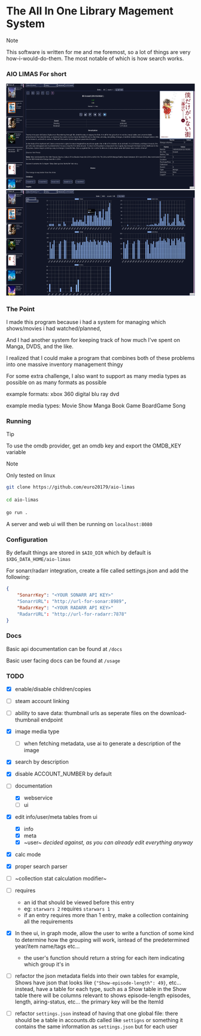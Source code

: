# The **A**ll **I**n **O**ne **Li**brary **Ma**gement **S**ystem

> [!NOTE]
This software is written for me and me foremost, so a lot of things are very how-i-would-do-them.
The most notable of which is how search works.


### AIO LIMAS For short

![entries](./readme-assets/entries.png)
![graph](./readme-assets/graph.png)

### The Point

I made this program because i had a system for managing which shows/movies i had watched/planned,

And I had another system for keeping track of how much I've spent on Manga, DVDS, and the like.

I realized that I could make a program that combines both of these problems into one massive
inventory management thingy

For some extra challenge, I also want to support as many media types as possible on as many
formats as possible

example formats:
xbox 360
digital
blu ray
dvd

example media types:
Movie
Show
Manga
Book
Game
BoardGame
Song

### Running

> [!TIP]
To use the omdb provider, get an omdb key and export the OMDB_KEY variable


> [!NOTE]
Only tested on linux

```bash
git clone https://github.com/euro20179/aio-limas

cd aio-limas

go run .
```

A server and web ui will then be running on `localhost:8080`


### Configuration

By default things are stored in `$AIO_DIR` which by default is `$XDG_DATA_HOME/aio-limas`

For sonarr/radarr integration, create a file called settings.json and add the following:
```json
{
    "SonarrKey": "<YOUR SONARR API KEY>"
    "SonarrURL": "http://url-for-sonar:8989",
    "RadarrKey": "<YOUR RADARR API KEY>"
    "RadarrURL": "http://url-for-radarr:7878"
}
```


### Docs
Basic api documentation can be found at `/docs`

Basic user facing docs can be found at `/usage`

### TODO

- [x] enable/disable children/copies
- [ ] steam account linking
- [ ] ability to save data: thumbnail urls as seperate files on the download-thumbnail endpoint
- [x] image media type
    - [ ] when fetching metadata, use ai to generate a description of the image
- [x] search by description
- [x] disable ACCOUNT_NUMBER by default
- [ ] documentation
    - [x] webservice
    - [ ] ui
- [x] edit info/user/meta tables from ui
    - [x] info
    - [x] meta
    - [x] ~user~ *decided against, as you can already edit everything anyway*
- [x] calc mode
- [x] proper search parser
- [ ] ~collection stat calculation modifier~
- [ ] requires
     - an id that should be viewed before this entry
     - eg: `starwars 2` requires `starwars 1`
     - if an entry requires more than 1 entry, make a collection containing all the requirements
- [x] In thee ui, in graph mode, allow the user to write a function of some kind to determine how the grouping will work, isntead of the predetermined year/item name/tags etc...
    - the user's function should return a string for each item indicating which group it's in

- [ ] refactor the json metadata fields into their own tables
    for example, Shows have json that looks like `{"Show-episode-length": 49}`, etc...
    instead, have a table for each type, such as a Show table
    in the Show table there will be columns relevant to shows
    episode-length episodes, length, airing-status, etc...
    the primary key will be the ItemId

- [ ] refactor `settings.json` instead of having that one global file:
    there should be a table in accounts.db called like `settigns` or something
    it contains the same information as `settings.json` but for each user
